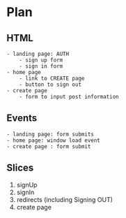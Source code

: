 # Plan

## HTML

    - landing page: AUTH
        - sign up form
        - sign in form
    - home page
        - link to CREATE page
        - button to sign out
    - create page
        - form to input post information

## Events

    - landing page: form submits
    - home page: window load event
    - create page : form submit

## Slices

1. signUp
2. signIn
3. redirects (including Signing OUT)
4. create page
